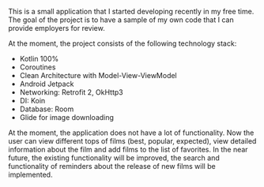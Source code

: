 This is a small application that I started developing recently in my free time. The goal of the project is to have a sample of my own code that I can provide employers for review.

  At the moment, the project consists of the following technology stack:
  - Kotlin 100%
  - Coroutines
  - Clean Architecture with Model-View-ViewModel
  - Android Jetpack
  - Networking: Retrofit 2, OkHttp3
  - DI: Koin
  - Database: Room
  - Glide for image downloading 

At the moment, the application does not have a lot of functionality. Now the user can view different tops of films (best, popular, expected), view detailed information about the film and add films to the list of favorites. In the near future, the existing functionality will be improved, the search and functionality of reminders about the release of new films will be implemented.



